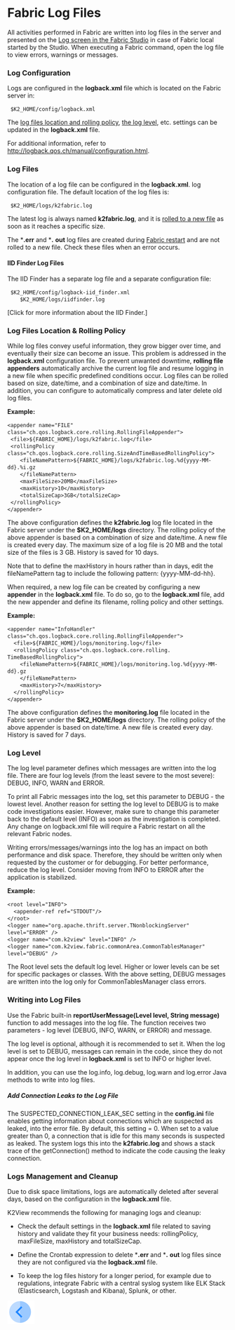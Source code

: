 # Fabric Log Files

All activities performed in Fabric are written into log files in the server and presented on the [Log screen in the Fabric Studio](/articles/13_LUDB_viewer_and_studio_debug_capabilities/02_fabric_studio_log_files.md) in case of Fabric local started by the Studio. When executing a Fabric command, open the log file to view errors, warnings or messages.

### Log Configuration

Logs are configured in the **logback.xml** file which is located on the Fabric server in:

<pre><code>	$K2_HOME/config/logback.xml</code></pre>

The [log files location and rolling policy](/articles/21_Fabric_troubleshooting/02_Fabric_troubleshooting_log_files.md#log-files-location--rolling-policy), [the log level](/articles/21_Fabric_troubleshooting/02_Fabric_troubleshooting_log_files.md#log-level), etc. settings can be updated in the **logback.xml** file.  

For additional information, refer to http://logback.qos.ch/manual/configuration.html.

### Log Files 

The location of a log file can be configured in the **logback.xml**. log configuration file. The default location of the log files is:

<pre><code>	$K2_HOME/logs/k2fabric.log</code></pre> 

The latest log is always named **k2fabric.log**, and it is [rolled to a new file](/articles/21_Fabric_troubleshooting/02_Fabric_troubleshooting_log_files.md#log-files-location--rolling-policy) as soon as it reaches a specific size. 

The ***.err** and ***.** **out** log files are created during [Fabric restart]( /articles/02_fabric_architecture/03_fabric_basics_getting_started.md#k2fabric-restart) and are not rolled to a new file. Check these files when an error occurs. 

#### **IID Finder Log Files**

The IID Finder has a separate log file and a separate configuration file:

<pre><code>	$K2_HOME/config/logback-iid_finder.xml
	$K2_HOME/logs/iidfinder.log
</code></pre>

[Click for more information about the IID Finder.]

### **Log Files Location & Rolling Policy**

While log files convey useful information, they grow bigger over time, and eventually their size can become an issue. This problem is addressed in the **logback.xml** configuration file. To prevent unwanted downtime, **rolling file appenders** automatically archive the current log file and resume logging in a new file when specific predefined conditions occur. Log files can be rolled based on size, date/time, and a combination of size and date/time. In addition, you can configure to automatically compress and later delete old log files.

**Example:**
~~~
<appender name="FILE" class="ch.qos.logback.core.rolling.RollingFileAppender">
 <file>${FABRIC_HOME}/logs/k2fabric.log</file>
 <rollingPolicy class="ch.qos.logback.core.rolling.SizeAndTimeBasedRollingPolicy">
 	<fileNamePattern>${FABRIC_HOME}/logs/k2fabric.log.%d{yyyy-MM-dd}.%i.gz 
 	</fileNamePattern>
 	<maxFileSize>20MB</maxFileSize>
 	<maxHistory>10</maxHistory>
	<totalSizeCap>3GB</totalSizeCap>
 </rollingPolicy>
</appender>
~~~

The above configuration defines the **k2fabric.log** log file located in the Fabric server under the **$K2_HOME/logs** directory. The rolling policy of the above appender is based on a combination of size and date/time. A new file is created every day. The maximum size of a log file is 20 MB and the total size of the files is 3 GB. History is saved for 10 days. 

Note that to define the maxHistory in hours rather than in days, edit the fileNamePattern tag to include the following pattern: {yyyy-MM-dd-hh}.
 
When required, a new log file can be created by configuring a new **appender** in the **logback.xml** file. To do so, go to the **logback.xml** file, add the new appender and define its filename, rolling policy and other settings.

**Example:**
~~~
<appender name="InfoHandler" class="ch.qos.logback.core.rolling.RollingFileAppender">
  <file>${FABRIC_HOME}/logs/monitoring.log</file>
  <rollingPolicy class="ch.qos.logback.core.rolling. TimeBasedRollingPolicy">
  	<fileNamePattern>${FABRIC_HOME}/logs/monitoring.log.%d{yyyy-MM-dd}.gz  
 	</fileNamePattern>
 	<maxHistory>7</maxHistory>
  </rollingPolicy>
</appender>
~~~

The above configuration defines the **monitoring.log** file located in the Fabric server under the **$K2_HOME/logs** directory. The rolling policy of the above appender is based on date/time. A new file is created every day. History is saved for 7 days. 

### **Log Level**
The log level parameter defines which messages are written into the log file. There are four log levels (from the least severe to the most severe): DEBUG, INFO, WARN and ERROR. 

To print all Fabric messages into the log, set this parameter to DEBUG - the lowest level. Another reason for setting the log level to DEBUG is to make code investigations easier. However, make sure to change this parameter back to the default level (INFO) as soon as the investigation is completed. Any change on logback.xml file will require a Fabric restart on all the relevant Fabric nodes.

Writing errors/messages/warnings into the log has an impact on both performance and disk space. Therefore, they should be written only when requested by the customer or for debugging. For better performance, reduce the log level. Consider moving from INFO to ERROR after the application is stabilized. 

**Example:**

~~~
<root level="INFO">
  <appender-ref ref="STDOUT"/>
</root>
<logger name="org.apache.thrift.server.TNonblockingServer" level="ERROR" />
<logger name="com.k2view" level="INFO" />
<logger name="com.k2view.fabric.commonArea.CommonTablesManager" level="DEBUG" />
~~~

The Root level sets the default log level. Higher or lower levels can be set for specific packages or classes. With the above setting, DEBUG messages are written into the log only for CommonTablesManager class errors.

### Writing into Log Files
Use the Fabric built-in **reportUserMessage(Level level, String message)** function to add messages into the log file. The function receives two parameters - log level (DEBUG, INFO, WARN, or ERROR) and message.

The log level is optional, although it is recommended to set it. When the log level is set to DEBUG, messages can remain in the code, since they do not appear once the log level in **logback.xml** is set to INFO or higher level.

In addition, you can use the log.info, log.debug, log.warn and log.error Java methods to write into log files. 

#####  Add Connection Leaks to the Log File
The SUSPECTED_CONNECTION_LEAK_SEC setting in the **config.ini** file enables getting information about connections which are suspected as leaked, into the error file. By default, this setting = 0. When set to a value greater than 0, a connection that is idle for this many seconds is suspected as leaked. The system logs this into the **k2fabric.log** and shows a stack trace of the getConnection() method to indicate the code causing the leaky connection.


### Logs Management and Cleanup
Due to disk space limitations, logs are automatically deleted after several days, based on the configuration in the **logback.xml** file. 

K2View recommends the following for managing logs and cleanup:

- Check the default settings in the **logback.xml** file related to saving history and validate they fit your business needs:
rollingPolicy, maxFileSize, maxHistory and totalSizeCap. 
	
- Define the Crontab expression to delete ***.err** and ***.** **out** log files since they are not configured via the **logback.xml** file. 

- To keep the log files history for a longer period, for example due to regulations, integrate Fabric with a central syslog system like ELK Stack (Elasticsearch, Logstash and Kibana), Splunk, or other. 


[![Previous](/articles/images/Previous.png)](/articles/21_Fabric_troubleshooting/01_Fabric_troubleshooting_overview.md)
